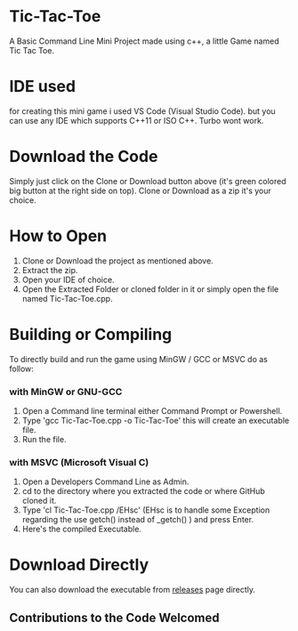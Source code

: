 # Tic-Tac-Toe

A Basic Command Line Mini Project made using c++, a little Game named Tic Tac Toe.

# IDE used

for creating this mini game i used VS Code (Visual Studio Code). but you can use any IDE which supports C++11 or ISO C++. Turbo wont work.

# Download the Code

Simply just click on the Clone or Download button above (it's green colored big button at the right side on top).
Clone or Download as a zip it's your choice.

# How to Open

1. Clone or Download the project as mentioned above.
2. Extract the zip.
3. Open your IDE of choice.
4. Open the Extracted Folder or cloned folder in it or simply open the file named Tic-Tac-Toe.cpp.

# Building or Compiling

To directly build and run the game using MinGW / GCC or MSVC do as follow:

### with MinGW or GNU-GCC

1. Open a Command line terminal either Command Prompt or Powershell.
2. Type 'gcc Tic-Tac-Toe.cpp -o Tic-Tac-Toe' this will create an executable file.
3. Run the file.

### with MSVC (Microsoft Visual C)

1. Open a Developers Command Line as Admin.
2. cd to the directory where you extracted the code or where GitHub cloned it.
3. Type 'cl Tic-Tac-Toe.cpp /EHsc' (EHsc is to handle some Exception regarding the use getch() instead of \_getch() ) and press Enter.
4. Here's the compiled Executable.

# Download Directly

You can also download the executable from [releases](https://github.com/Wrench1815/Tic-Tac-Toe/releases) page directly.

## Contributions to the Code Welcomed

